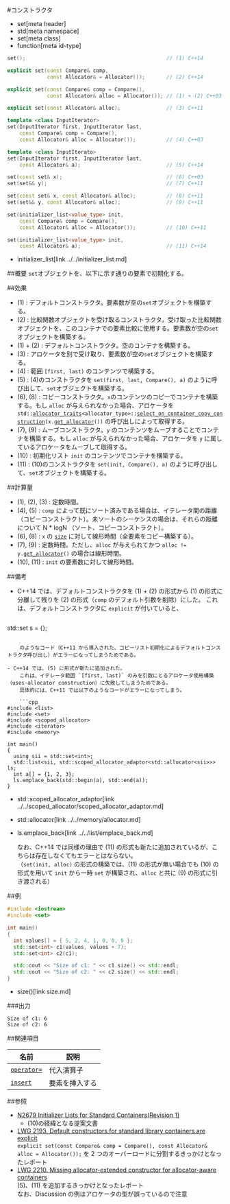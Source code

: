 #コンストラクタ
* set[meta header]
* std[meta namespace]
* set[meta class]
* function[meta id-type]

```cpp
set();                                              // (1) C++14

explicit set(const Compare& comp,
             const Allocator& = Allocator());       // (2) C++14

explicit set(const Compare& comp = Compare(),
             const Allocator& alloc = Allocator()); // (1) + (2) C++03

explicit set(const Allocator& alloc);               // (3) C++11

template <class InputIterator>
set(InputIterator first, InputIterator last,
    const Compare& comp = Compare(),
    const Allocator& alloc = Allocator());          // (4) C++03

template <class InputIterato>
set(InputIterator first, InputIterator last,
    const Allocator& a);                            // (5) C++14

set(const set& x);                                  // (6) C++03
set(set&& y);                                       // (7) C++11

set(const set& x, const Allocator& alloc);          // (8) C++11
set(set&& y, const Allocator& alloc);               // (9) C++11

set(initializer_list<value_type> init,
    const Compare& comp = Compare(),
    const Allocator& alloc = Allocator());          // (10) C++11

set(initializer_list<value_type> init,
    const Allocator& a);                            // (11) C++14
```
* initializer_list[link ../../initializer_list.md]


##概要
`set`オブジェクトを、以下に示す通りの要素で初期化する。


##効果
- (1) : デフォルトコンストラクタ。要素数が空の`set`オブジェクトを構築する。
- (2) : 比較関数オブジェクトを受け取るコンストラクタ。受け取った比較関数オブジェクトを、このコンテナでの要素比較に使用する。要素数が空の`set`オブジェクトを構築する。
- (1) + (2) : デフォルトコンストラクタ。空のコンテナを構築する。
- (3) : アロケータを別で受け取り、要素数が空の`set`オブジェクトを構築する。
- (4) : 範囲 `[first, last)` のコンテンツで構築する。
- (5) : (4)のコンストラクタを `set(first, last, Compare(), a)` のように呼び出して、`set`オブジェクトを構築する。
- (6), (8) : コピーコンストラクタ。`x`のコンテンツのコピーでコンテナを構築する。もし `alloc` が与えられなかった場合、アロケータを `std::`[`allocator_traits`](../../memory/allocator_traits.md)`<allocator_type>::`[`select_on_container_copy_construction`](../../memory/allocator_traits/select_on_container_copy_construction.md)`(x.`[`get_allocator`](get_allocator.md)`())` の呼び出しによって取得する。
- (7), (9) : ムーブコンストラクタ。`y` のコンテンツをムーブすることでコンテナを構築する。もし `alloc` が与えられなかった場合、アロケータを `y` に属しているアロケータをムーブして取得する。
- (10) : 初期化リスト `init` のコンテンツでコンテナを構築する。
- (11) : (10)のコンストラクタを `set(init, Compare(), a)` のように呼び出して、`set`オブジェクトを構築する。


##計算量
- (1), (2), (3) : 定数時間。
- (4), (5) : `comp` によって既にソート済みである場合は、イテレータ間の距離（コピーコンストラクト）。未ソートのシーケンスの場合は、それらの距離について N * logN （ソート、コピーコンストラクト）。
- (6), (8) : `x` の [`size`](size.md) に対して線形時間（全要素をコピー構築する）。
- (7), (9) : 定数時間。ただし、`alloc` が与えられてかつ `alloc != y.`[`get_allocator`](get_allocator.md)`()` の場合は線形時間。
- (10), (11) : `init` の要素数に対して線形時間。


##備考
- C++14 では、デフォルトコンストラクタを (1) + (2) の形式から (1) の形式に分離して残りを (2) の形式（`comp` のデフォルト引数を削除）にした。
    これは、デフォルトコンストラクタに `explicit` が付いていると、

    ```cpp
std::set<int> s = {};
```

    のようなコード（C++11 から導入された、コピーリスト初期化によるデフォルトコンストラクタ呼び出し）がエラーになってしまうためである。

- C++14 では、(5) に形式が新たに追加された。
    これは、イテレータ範囲 `[first, last)` のみを引数にとるアロケータ使用構築（uses-allocator construction）に失敗してしまうためである。
    具体的には、C++11 では以下のようなコードがエラーになってしまう。

    ```cpp
#include <list>
#include <set>
#include <scoped_allocator>
#include <iterator>
#include <memory>

int main()
{
  using sii = std::set<int>;
  std::list<sii, std::scoped_allocator_adaptor<std::allocator<sii>>> ls;
  int a[] = {1, 2, 3};
  ls.emplace_back(std::begin(a), std::end(a));
}
```
* std::scoped_allocator_adaptor[link ../../scoped_allocator/scoped_allocator_adaptor.md]
* std::allocator[link ../../memory/allocator.md]
* ls.emplace_back[link ../../list/emplace_back.md]

    なお、C++14 では同様の理由で (11) の形式も新たに追加されているが、こちらは存在しなくてもエラーとはならない。  
    （`set(init, alloc)` の形式の構築では、(11) の形式が無い場合でも (10) の形式を用いて `init` から一時 `set` が構築され、`alloc` と共に (9) の形式に引き渡される）


##例
```cpp
#include <iostream>
#include <set>

int main()
{
  int values[] = { 5, 2, 4, 1, 0, 0, 9 };
  std::set<int> c1(values, values + 7);
  std::set<int> c2(c1);

  std::cout << "Size of c1: " << c1.size() << std::endl;
  std::cout << "Size of c2: " << c2.size() << std::endl;
}
```
* size()[link size.md]

###出力
```
Size of c1: 6
Size of c2: 6
```

##関連項目

| 名前                          | 説明           |
|-------------------------------|----------------|
| [`operator=`](op_assign.md) | 代入演算子     |
| [`insert`](insert.md)       | 要素を挿入する |


##参照
- [N2679 Initializer Lists for Standard Containers(Revision 1)](http://www.open-std.org/jtc1/sc22/wg21/docs/papers/2008/n2679.pdf)
    - (10)の経緯となる提案文書
- [LWG 2193. Default constructors for standard library containers are explicit](http://cplusplus.github.io/LWG/lwg-defects.html#2193)  
	`explicit set(const Compare& comp = Compare(), const Allocator& alloc = Allocator());` を 2 つのオーバーロードに分割するきっかけとなったレポート
- [LWG 2210. Missing allocator-extended constructor for allocator-aware containers](http://cplusplus.github.io/LWG/lwg-defects.html#2210)  
    (5)、(11) を追加するきっかけとなったレポート  
    なお、Discussion の例はアロケータの型が誤っているので注意

